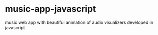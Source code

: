 # music-app-javascript
music web app with  beautiful animation of audio visualizers developed in javascript
